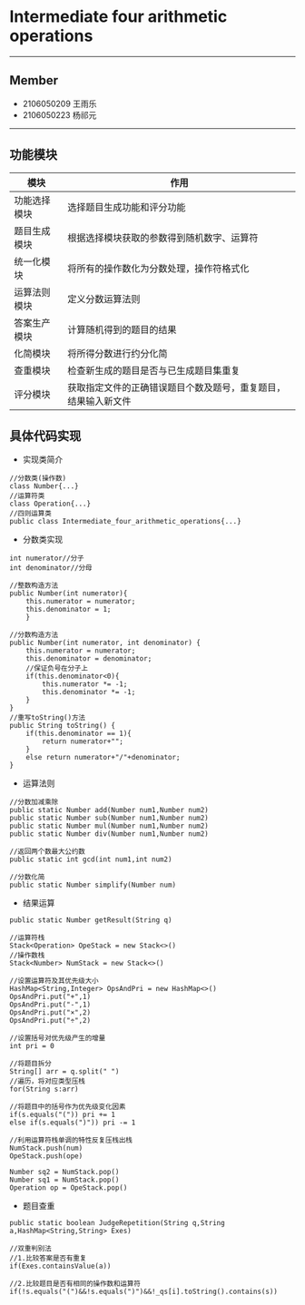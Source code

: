 # Intermediate four arithmetic operations
----
## Member
* 2106050209 王雨乐
* 2106050223 杨祁元
----

## 功能模块

|模块|作用|
| ------------ | ------------------------------ |
|功能选择模块|选择题目生成功能和评分功能|
|题目生成模块|根据选择模块获取的参数得到随机数字、运算符|
|统一化模块|将所有的操作数化为分数处理，操作符格式化|
|运算法则模块|定义分数运算法则            |
|答案生产模块|计算随机得到的题目的结果  |
|化简模块 | 将所得分数进行约分化简 |
|查重模块 | 检查新生成的题目是否与已生成题目集重复 |
|评分模块 | 获取指定文件的正确错误题目个数及题号，重复题目，结果输入新文件|

## 具体代码实现

* 实现类简介
```
//分数类(操作数)
class Number{...}
//运算符类
class Operation{...}
//四则运算类
public class Intermediate_four_arithmetic_operations{...}
```
* 分数类实现
```
int numerator//分子
int denominator//分母

//整数构造方法
public Number(int numerator){
    this.numerator = numerator;
    this.denominator = 1;
    }
    
//分数构造方法
public Number(int numerator, int denominator) {
    this.numerator = numerator;
    this.denominator = denominator;
    //保证负号在分子上
    if(this.denominator<0){
        this.numerator *= -1;
        this.denominator *= -1;
    }
}
//重写toString()方法
public String toString() {
    if(this.denominator == 1){
        return numerator+"";
    }
    else return numerator+"/"+denominator;
}
```
* 运算法则
```
//分数加减乘除
public static Number add(Number num1,Number num2)
public static Number sub(Number num1,Number num2)
public static Number mul(Number num1,Number num2)
public static Number div(Number num1,Number num2)

//返回两个数最大公约数
public static int gcd(int num1,int num2)

//分数化简
public static Number simplify(Number num)
```
* 结果运算
```
public static Number getResult(String q)

//运算符栈
Stack<Operation> OpeStack = new Stack<>()
//操作数栈
Stack<Number> NumStack = new Stack<>()

//设置运算符及其优先级大小
HashMap<String,Integer> OpsAndPri = new HashMap<>()
OpsAndPri.put("+",1)
OpsAndPri.put("-",1)
OpsAndPri.put("×",2)
OpsAndPri.put("÷",2)

//设置括号对优先级产生的增量
int pri = 0

//将题目拆分
String[] arr = q.split(" ")
//遍历，将对应类型压栈
for(String s:arr)

//将题目中的括号作为优先级变化因素
if(s.equals("(")) pri += 1
else if(s.equals(")")) pri -= 1

//利用运算符栈单调的特性反复压栈出栈
NumStack.push(num)
OpeStack.push(ope)

Number sq2 = NumStack.pop()
Number sq1 = NumStack.pop()
Operation op = OpeStack.pop()
```
* 题目查重
```
public static boolean JudgeRepetition(String q,String a,HashMap<String,String> Exes)

//双重判别法
//1.比较答案是否有重复
if(Exes.containsValue(a))

//2.比较题目是否有相同的操作数和运算符
if(!s.equals("(")&&!s.equals(")")&&!_qs[i].toString().contains(s))
```
